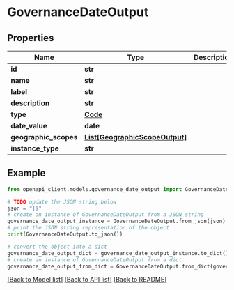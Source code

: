 # GovernanceDateOutput


## Properties

Name | Type | Description | Notes
------------ | ------------- | ------------- | -------------
**id** | **str** |  | 
**name** | **str** |  | 
**label** | **str** |  | [optional] 
**description** | **str** |  | [optional] 
**type** | [**Code**](Code.md) |  | 
**date_value** | **date** |  | 
**geographic_scopes** | [**List[GeographicScopeOutput]**](GeographicScopeOutput.md) |  | 
**instance_type** | **str** |  | 

## Example

```python
from openapi_client.models.governance_date_output import GovernanceDateOutput

# TODO update the JSON string below
json = "{}"
# create an instance of GovernanceDateOutput from a JSON string
governance_date_output_instance = GovernanceDateOutput.from_json(json)
# print the JSON string representation of the object
print(GovernanceDateOutput.to_json())

# convert the object into a dict
governance_date_output_dict = governance_date_output_instance.to_dict()
# create an instance of GovernanceDateOutput from a dict
governance_date_output_from_dict = GovernanceDateOutput.from_dict(governance_date_output_dict)
```
[[Back to Model list]](../README.md#documentation-for-models) [[Back to API list]](../README.md#documentation-for-api-endpoints) [[Back to README]](../README.md)


